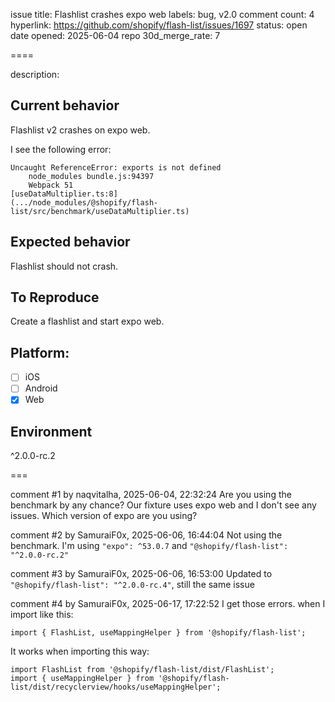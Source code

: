 issue title: Flashlist crashes expo web
labels: bug, v2.0
comment count: 4
hyperlink: https://github.com/shopify/flash-list/issues/1697
status: open
date opened: 2025-06-04
repo 30d_merge_rate: 7

====

description:
<!-- Thanks for taking the time to fill out this bug report!

If this is not a bug report, please use other relevant channels:
- [Create a feature proposal on Discussions](https://github.com/Shopify/flash-list/discussions/new)
- [Chat with others in the #flash-list channel on Shopify React Native Open Source Discord](https://discord.com/channels/928252803867107358/986654488326701116)

Before you proceed:

- Make sure you are on latest versions of the FlashList package.
- If you are having an issue with your machine or build tools, the issue belongs on another repository as that is outside of the scope of FlashList. -->

## Current behavior

Flashlist v2 crashes on expo web. 

I see the following error:
```tsx
Uncaught ReferenceError: exports is not defined
    node_modules bundle.js:94397
    Webpack 51
[useDataMultiplier.ts:8]
(.../node_modules/@shopify/flash-list/src/benchmark/useDataMultiplier.ts)
```

## Expected behavior

Flashlist should not crash.

## To Reproduce

Create a flashlist and start expo web.

## Platform:

- [ ] iOS
- [ ] Android
- [x] Web

## Environment

<!-- What is the exact version of @shopify/flash-list that you are using? -->

^2.0.0-rc.2


===

comment #1 by naqvitalha, 2025-06-04, 22:32:24
Are you using the benchmark by any chance? Our fixture uses expo web and I don't see any issues. Which version of expo are you using?

comment #2 by SamuraiF0x, 2025-06-06, 16:44:04
Not using the benchmark. I'm using `"expo": ^53.0.7` and `"@shopify/flash-list": "^2.0.0-rc.2"`

comment #3 by SamuraiF0x, 2025-06-06, 16:53:00
Updated to `"@shopify/flash-list": "^2.0.0-rc.4"`, still the same issue

comment #4 by SamuraiF0x, 2025-06-17, 17:22:52
I get those errors. when I import like this:
```tsx
import { FlashList, useMappingHelper } from '@shopify/flash-list';
```

It works when importing this way:

```tsx
import FlashList from '@shopify/flash-list/dist/FlashList';
import { useMappingHelper } from '@shopify/flash-list/dist/recyclerview/hooks/useMappingHelper';
```
